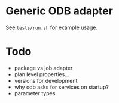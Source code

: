 # Generic ODB adapter

See `tests/run.sh` for example usage.

# Todo

- package vs job adapter
- plan level properties...
- versions for development
- why odb asks for services on startup?
- parameter types
